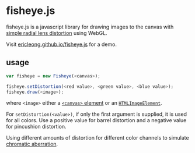 fisheye.js
==========

fisheye.js is a javascript library for drawing images to the canvas with [simple radial lens distortion](https://en.wikipedia.org/wiki/Distortion_(optics)) using WebGL.

Visit [ericleong.github.io/fisheye.js](http://ericleong.github.io/fisheye.js) for a demo.

usage
-----

```Javascript
var fisheye = new Fisheye(<canvas>);

fisheye.setDistortion(<red value>, <green value>, <blue value>);
fisheye.draw(<image>);
```

where `<image>` either a [`<canvas>` element](https://developer.mozilla.org/en-US/docs/Web/API/Canvas_API) or an [`HTMLImageElement`](https://developer.mozilla.org/en-US/docs/Web/API/HTMLImageElement).

For `setDistortion(<value>)`, if only the first argument is supplied, it is used for all colors. Use a positive value for barrel distortion and a negative value for pincushion distortion.

Using different amounts of distortion for different color channels to simulate [chromatic aberration](https://en.wikipedia.org/wiki/Chromatic_aberration).  